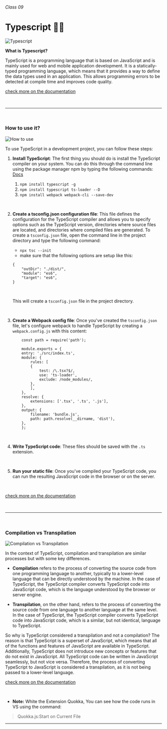 ###### Class 09

# Typescript 🧑‍💻

![Typescript](https://serokell.io/files/0u/0ufu1q21.js-ts.jpg)

**What is Typescript?**

TypeScript is a programming language that is based on JavaScript and is mainly used for web and mobile application development. It is a statically-typed programming language, which means that it provides a way to define the data types used in an application. This allows programming errors to be detected at compile time and improves code quality.

[check more on the documentation](https://www.typescriptlang.org/)

<br />

---

<br />

### **How to use it?**

![How to use](https://miro.medium.com/max/1076/1*RHYOovcpUMZZDXG-gBLuhA.png)

To use TypeScript in a development project, you can follow these steps:

1. **Install TypeScript**: The first thing you should do is install the TypeScript compiler on your system. You can do this through the command line using the package manager npm by typing the following commands: [Docs](https://webpack.js.org/guides/typescript/)

    1. `npm install typescript -g`
    2. `npm install typescript ts-loader --D`
    3. `npm install webpack webpack-cli --save-dev`

<br>

2. **Create a tsconfig.json configuration file**: This file defines the configuration for the TypeScript compiler and allows you to specify options such as the TypeScript version, directories where source files are located, and directories where compiled files are generated. To create a `tsconfig.json` file, open the command line in the project directory and type the following command:

    - `npx tsc --init`
    - make sure that the following options are setup like this:
    ```
    {
        "outDir": "./dist/",
        "module": "es6",
        "target": "es6",
    }
    ```

    <br>

    This will create a `tsconfig.json` file in the project directory.

<br>

3. **Create a Webpack config file**: Once you've created the `tsconfig.json` file, let's configure webpack to handle TypeScript by creating a `webpack.config.js` with this content:

    ```
        const path = require('path');

        module.exports = {
        entry: './src/index.ts',
        module: {
            rules: [
            {
                test: /\.tsx?$/,
                use: 'ts-loader',
                exclude: /node_modules/,
            },
            ],
        },
        resolve: {
            extensions: ['.tsx', '.ts', '.js'],
        },
        output: {
            filename: 'bundle.js',
            path: path.resolve(__dirname, 'dist'),
        },
        };
    ```

<br>

4. **Write TypeScript code**: These files should be saved with the `.ts` extension.

<br>

5. **Run your static file**: Once you've compiled your TypeScript code, you can run the resulting JavaScript code in the browser or on the server.

<br />

[check more on the documentation](https://www.typescriptlang.org/docs/handbook/typescript-tooling-in-5-minutes.html)

<br />

---

<br />

### **Compilation vs Transpilation**

![Compilation vs Transpilation](https://devopedia.org/images/article/19/9014.1528048190.png)

In the context of TypeScript, compilation and transpilation are similar processes but with some key differences.

- **Compilation** refers to the process of converting the source code from one programming language to another, typically to a lower-level language that can be directly understood by the machine. In the case of TypeScript, the TypeScript compiler converts TypeScript code into JavaScript code, which is the language understood by the browser or server engine.

- **Transpilation**, on the other hand, refers to the process of converting the source code from one language to another language at the same level. In the case of TypeScript, the TypeScript compiler converts TypeScript code into JavaScript code, which is a similar, but not identical, language to TypeScript.

So why is TypeScript considered a transpilation and not a compilation? The reason is that TypeScript is a superset of JavaScript, which means that all of the functions and features of JavaScript are available in TypeScript. Additionally, TypeScript does not introduce new concepts or features that do not exist in JavaScript. All TypeScript code can be written in JavaScript seamlessly, but not vice versa. Therefore, the process of converting TypeScript to JavaScript is considered a transpilation, as it is not being passed to a lower-level language.

[check more on the documentation](https://dev.to/kealanparr/compiling-vs-transpiling-3h9i)

<br />

- **Note:** White the Extension Quokka, You can see how the code runs in VS using the command:

>Quokka.js:Start on Current File

---